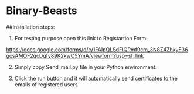 # Binary-Beasts

##Installation steps:

1. For testing purpose open this link to Registartion Form:

https://docs.google.com/forms/d/e/1FAIpQLSdFIQRmf9cm_3N8Z4ZhkyF36gcsAMOF2qcDqfy89K2kwC5YmA/viewform?usp=sf_link

2. Simply copy Send_mail.py file in your Python environment.

3. Click the run button and it will automatically send certificates to the emails of registered users
